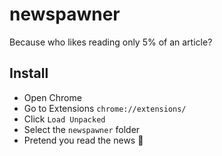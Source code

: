 # newspawner

Because who likes reading only 5% of an article?

## Install

- Open Chrome
- Go to Extensions `chrome://extensions/`
- Click `Load Unpacked`
- Select the `newspawner` folder
- Pretend you read the news 💅
